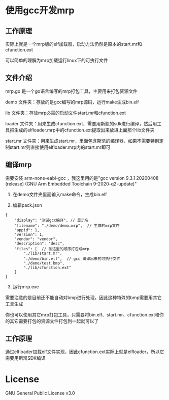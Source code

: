 # 使用gcc开发mrp

## 工作原理

实际上就是一个mrp版的elf加载器，启动方法仍然是原本的start.mr和cfunction.ext

可以简单的理解为mrp加载运行linux下的可执行文件

## 文件介绍

mrp.go 是一个go语言编写的mrp打包工具，主要用来打包资源文件

demo 文件夹：存放的是gcc编写的mrp源码，运行make生成bin.elf

lib 文件夹：存放mrp必需的启动文件start.mr和cfunction.ext

loader 文件夹：用来生成cfunction.ext，需要用斯凯的sdk进行编译，然后用工具把生成的elfloader.mrp中的cfunction.ext提取出来放进上面那个lib文件夹

start.mr 文件夹：用来生成start.mr，里面包含斯凯的编译器，如果不需要特别定制start.mr则直接使用elfloader.mrp内的start.mr即可

## 编译mrp

需要安装 arm-none-eabi-gcc ，我这里用的是"gcc version 9.3.1 20200408 (release) (GNU Arm Embedded Toolchain 9-2020-q2-update)"

1. 在demo文件夹里面输入make命令，生成bin.elf

2. 编辑pack.json
```
{
    "display": "测试gcc编译", // 显示名
    "filename": "./demo/demo.mrp",  // 生成的mrp文件
    "appid": 1,
    "version": 1,
    "vendor": "vendor",
    "description": "desc",
    "files": [  // 按这里的顺序打包成mrp
        "./lib/start.mr",
        "./demo/bin.elf",  // gcc 编译出来的可执行文件
        "./demo/test.bmp",
        "./lib/cfunction.ext"
    ]
}
```
3. 运行mrp.exe

需要注意的是目前还不能自动对bmp进行处理，因此这种特殊的bmp需要用其它工具生成

你也可以使用其它mrp打包工具，只需要将bin.elf、start.mr、cfunction.ext和你的其它需要打包的资源文件打包到一起就可以了

## 工作原理

通过elfloader加载elf文件实现，因此cfunction.ext实际上就是elfloader，所以它需要用斯凯SDK编译

# License

GNU General Public License v3.0
